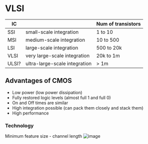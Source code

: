 # VLSI 

IC  | | Num of transistors
--- | --- | ----
SSI | small-scale integration | 1 to 10
MSI | medium-scale integration | 10 to 500
LSI | large-scale integration | 500 to 20k
VLSI | very large-scale integration | 20k to 1m
ULSI? | ultra-large-scale integration | > 1m

## Advantages of CMOS
- Low power (low power dissipation)
- Fully restored logic levels (almost full 1 and full 0)
- On and Off times are similar
- High integration possible (can pack them closely and stack them)
- High performance

### Technology
Minimum feature size - channel length
![image](https://github.com/coolnikitav/coding-lessons/assets/30304422/5f685786-aa89-4ca9-9b48-f6369d4c21e2)
